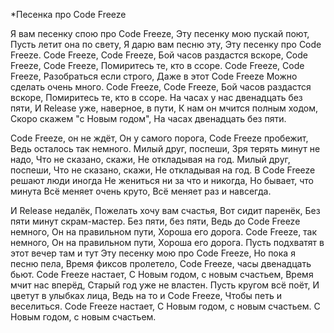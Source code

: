 *Песенка про Code Freeze﻿
 
Я вам песенку спою про Code Freeze, 
Эту песенку мою пускай поют, 
Пусть летит она по свету, 
Я дарю вам песню эту, 
Эту песенку про Code Freeze. 
Code Freeze, Code Freeze, 
Бой часов раздастся вскоре, 
Code Freeze, Code Freeze, 
Помиритесь те, кто в ссоре. 
Code Freeze, Code Freeze, 
Разобраться если строго, 
Даже в этот Code Freeze 
Можно сделать очень много. 
Code Freeze, Code Freeze, 
Бой часов раздастся вскоре, 
Помиритесь те, кто в ссоре. 
На часах у нас двенадцать без пяти, 
И Release уже, наверное, в пути, 
К нам он мчится полным ходом, 
Скоро скажем "с Новым годом", 
На часах двенадцать без пяти.
 
Code Freeze, он не ждёт, 
Он у самого порога, 
Code Freeze пробежит, 
Ведь осталось так немного. 
Милый друг, поспеши, 
Зря терять минут не нaдо, 
Что не сказано, скажи, 
Не откладывая на год. 
Милый друг, поспеши, 
Что не сказано, скажи, 
Не откладывая на год. 
В Code Freeze решают люди иногда 
Не жениться ни за что и никогда, 
Но бывает, что минута 
Всё меняет очень круто, 
Всё меняет раз и навсегда.
 
И Release недалёк, 
Пожелать хочу вам счастья, 
Вот сидит паренёк, 
Без пяти минут скрам-мастер. 
Без пяти, без пяти, 
Ведь до Code Freeze немного, 
Он на правильном пути, 
Хороша его дорога. 
Code Freeze, так немного, 
Он на правильном пути, 
Хороша его дорога. 
Пусть подхватят в этот вечер там и тут 
Эту песенку мою про Code Freeze, 
Но пока я песню пела, 
Время фиксов пролетело, 
Code Freeze, часы двенадцать бьют. 
Code Freeze настает, 
С Новым годом, с новым счастьем, 
Время мчит нас вперёд, 
Старый год уже не властен. 
Пусть кругом всё поёт, 
И цветут в улыбках лица, 
Ведь на то и Code Freeze, 
Чтобы петь и веселиться. 
Code Freeze настает, 
С Новым годом, с новым счастьем. 
С Новым годом, с новым счастьем. 
 

